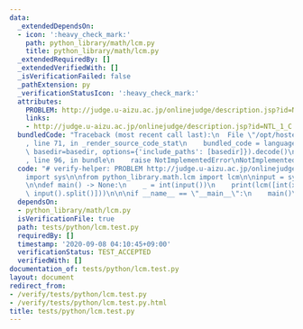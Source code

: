 ```yaml
---
data:
  _extendedDependsOn:
  - icon: ':heavy_check_mark:'
    path: python_library/math/lcm.py
    title: python_library/math/lcm.py
  _extendedRequiredBy: []
  _extendedVerifiedWith: []
  _isVerificationFailed: false
  _pathExtension: py
  _verificationStatusIcon: ':heavy_check_mark:'
  attributes:
    PROBLEM: http://judge.u-aizu.ac.jp/onlinejudge/description.jsp?id=NTL_1_C
    links:
    - http://judge.u-aizu.ac.jp/onlinejudge/description.jsp?id=NTL_1_C
  bundledCode: "Traceback (most recent call last):\n  File \"/opt/hostedtoolcache/Python/3.9.1/x64/lib/python3.9/site-packages/onlinejudge_verify/documentation/build.py\"\
    , line 71, in _render_source_code_stat\n    bundled_code = language.bundle(stat.path,\
    \ basedir=basedir, options={'include_paths': [basedir]}).decode()\n  File \"/opt/hostedtoolcache/Python/3.9.1/x64/lib/python3.9/site-packages/onlinejudge_verify/languages/python.py\"\
    , line 96, in bundle\n    raise NotImplementedError\nNotImplementedError\n"
  code: "# verify-helper: PROBLEM http://judge.u-aizu.ac.jp/onlinejudge/description.jsp?id=NTL_1_C\n\
    import sys\n\nfrom python_library.math.lcm import lcm\n\ninput = sys.stdin.buffer.readline\n\
    \n\ndef main() -> None:\n    _ = int(input())\n    print(lcm([int(x) for x in\
    \ input().split()]))\n\n\nif __name__ == \"__main__\":\n    main()\n"
  dependsOn:
  - python_library/math/lcm.py
  isVerificationFile: true
  path: tests/python/lcm.test.py
  requiredBy: []
  timestamp: '2020-09-08 04:10:45+09:00'
  verificationStatus: TEST_ACCEPTED
  verifiedWith: []
documentation_of: tests/python/lcm.test.py
layout: document
redirect_from:
- /verify/tests/python/lcm.test.py
- /verify/tests/python/lcm.test.py.html
title: tests/python/lcm.test.py
---
```

